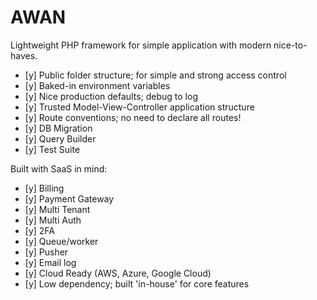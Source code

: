# AWAN

Lightweight PHP framework for simple application with modern nice-to-haves.

- [y] Public folder structure; for simple and strong access control
- [y] Baked-in environment variables
- [y] Nice production defaults; debug to log
- [y] Trusted Model-View-Controller application structure
- [y] Route conventions; no need to declare all routes!
- [y] DB Migration
- [y] Query Builder
- [y] Test Suite

Built with SaaS in mind:

- [y] Billing
- [y] Payment Gateway
- [y] Multi Tenant
- [y] Multi Auth
- [y] 2FA
- [y] Queue/worker
- [y] Pusher
- [y] Email log
- [y] Cloud Ready (AWS, Azure, Google Cloud)
- [y] Low dependency; built 'in-house' for core features
